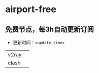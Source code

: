 # airport-free
## 免费节点，每3h自动更新订阅

- 更新时间：`<update_time>`

<table style="width:90%">
<tr><td>v2ray</td><td><v2ray_all></td><v2ray_list></tr>
<tr><td>clash</td><clash_list></tr>
</table>